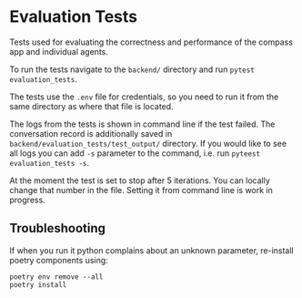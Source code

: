 # Evaluation Tests

Tests used for evaluating the correctness and performance of the
compass app and individual agents.

To run the tests navigate to the `backend/` directory and run  `pytest evaluation_tests`. 

The tests use the `.env` file for credentials, so you need to run it from the same directory as where that file is located.

The logs from the tests is shown in command line if the test failed. The conversation record is additionally saved in `backend/evaluation_tests/test_output/` directory. If you would like to see all logs you can add `-s` parameter to the command, i.e. run `pyteest evaluation_tests -s`.

At the moment the test is set to stop after 5 iterations. You can locally change that number in the file. Setting it from command line is work in progress.

## Troubleshooting
If when you run it python complains about an unknown parameter, re-install poetry components using:
```
poetry env remove --all
poetry install
```